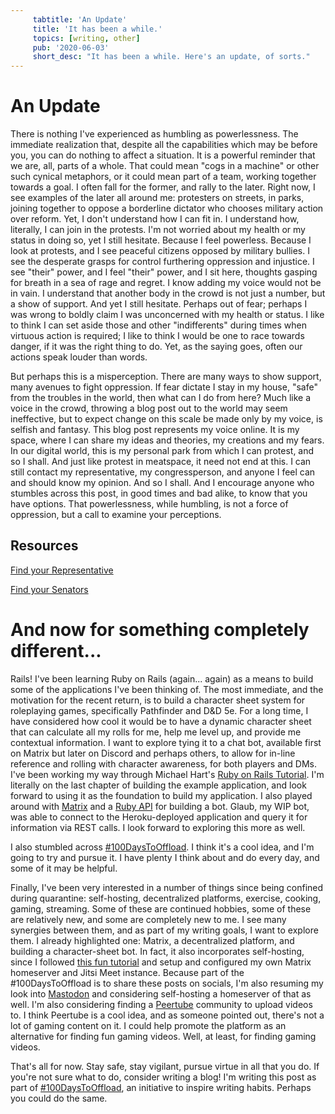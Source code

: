 ```yaml
---
     tabtitle: 'An Update'
     title: 'It has been a while.'
     topics: [writing, other]
     pub: '2020-06-03'
     short_desc: "It has been a while. Here's an update, of sorts."
---
```


# An Update

There is nothing I've experienced as humbling as powerlessness. The immediate
realization that, despite all the capabilities which may be before you, you can
do nothing to affect a situation. It is a powerful reminder that we are, all,
parts of a whole. That could mean "cogs in a machine" or other such cynical
metaphors, or it could mean part of a team, working together towards a goal. I
often fall for the former, and rally to the later. Right now, I see examples of
the later all around me: protesters on streets, in parks, joining together to
oppose a borderline dictator who chooses military action over reform. Yet, I
don't understand how I can fit in. I understand how, literally, I can join in
the protests. I'm not worried about my health or my status in doing so, yet I
still hesitate. Because I feel powerless. Because I look at protests, and I see
peaceful citizens opposed by military bullies. I see the desperate grasps for
control furthering oppression and injustice. I see "their" power, and I feel
"their" power, and I sit here, thoughts gasping for breath in a sea of rage and
regret. I know adding my voice would not be in vain. I understand that another
body in the crowd is not just a number, but a show of support. And yet I still
hesitate. Perhaps out of fear; perhaps I was wrong to boldly claim I was
unconcerned with my health or status. I like to think I can set aside those and
other "indifferents" during times when virtuous action is required; I like to
think I would be one to race towards danger, if it was the right thing to do.
Yet, as the saying goes, often our actions speak louder than words.

But perhaps this is a misperception. There are many ways to show support, many
avenues to fight oppression. If fear dictate I stay in my house, "safe" from the
troubles in the world, then what can I do from here? Much like a voice in the
crowd, throwing a blog post out to the world may seem ineffective, but to expect
change on this scale be made only by my voice, is selfish and fantasy. This blog
post represents my voice online. It is my space, where I can share my ideas and
theories, my creations and my fears. In our digital world, this is my personal
park from which I can protest, and so I shall. And just like protest in
meatspace, it need not end at this. I can still contact my representative, my
congressperson, and anyone I feel can and should know my opinion. And so I
shall. And I encourage anyone who stumbles across this post, in good times and
bad alike, to know that you have options. That powerlessness, while humbling, is
not a force of oppression, but a call to examine your perceptions.

## Resources

[Find your
Representative](https://www.house.gov/representatives/find-your-representative)

[Find your Senators](https://www.senate.gov/senators/contact)

# And now for something completely different...

Rails! I've been learning Ruby on Rails (again... again) as a means to build
some of the applications I've been thinking of. The most immediate, and the
motivation for the recent return, is to build a character sheet system for
roleplaying games, specifically Pathfinder and D&D 5e. For a long time, I have
considered how cool it would be to have a dynamic character sheet that can
calculate all my rolls for me, help me level up, and provide me contextual
information. I want to explore tying it to a chat bot, available first on Matrix
but later on Discord and perhaps others, to allow for in-line reference and
rolling with character awareness, for both players and DMs. I've been working my
way through Michael Hart's [Ruby on Rails
Tutorial](https://www.learnenough.com/ruby-on-rails-6th-edition). I'm literally
on the last chapter of building the example application, and look forward to
using it as the foundation to build my application. I also played around with
[Matrix](https://matrix.org/) and a [Ruby
API](https://github.com/ananace/ruby-matrix-sdk) for building a bot. Glaub, my
WIP bot, was able to connect to the Heroku-deployed application and query it for
information via REST calls. I look forward to exploring this more as well.

I also stumbled across [#100DaysToOffload](https://100daystooffload.com). I
think it's a cool idea, and I'm going to try and pursue it. I have plenty I
think about and do every day, and some of it may be helpful.

Finally, I've been very interested in a number of things since being confined
during quarantine: self-hosting, decentralized platforms, exercise, cooking,
gaming, streaming. Some of these are continued hobbies, some of these are
relatively new, and some are completely new to me. I see many synergies between
them, and as part of my writing goals, I want to explore them. I already
highlighted one: Matrix, a decentralized platform, and building a
character-sheet bot. In fact, it also incorporates self-hosting, since I
followed [this fun
tutorial](https://matrix.org/blog/2020/04/06/running-your-own-secure-communication-service-with-matrix-and-jitsi)
and setup and configured my own Matrix homeserver and Jitsi Meet instance.
Because part of the #100DaysToOffload is to share these posts on socials, I'm
also resuming my look into [Mastodon](https://joinmastodon.org/) and considering
self-hosting a homeserver of that as well. I'm also considering finding a
[Peertube](https://joinpeertube.org/) community to upload videos to. I think
Peertube is a cool idea, and as someone pointed out, there's not a lot of gaming
content on it. I could help promote the platform as an alternative for finding
fun gaming videos. Well, at least, for finding gaming videos.

That's all for now. Stay safe, stay vigilant, pursue virtue in all that you do.
If you're not sure what to do, consider writing a blog! I'm writing this post as
part of [#100DaysToOffload](https://100daystooffload), an initiative to inspire
writing habits. Perhaps you could do the same.
